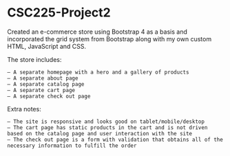 # CSC225-Project2
Created an e-commerce store using Bootstrap 4 as a basis and incorporated the grid system from Bootstrap along with my own custom HTML, JavaScript and CSS.

The store includes:

    – A separate homepage with a hero and a gallery of products
    – A separate about page
    – A separate catalog page
    – A separate cart page
    – A separate check out page
    
Extra notes:

    – The site is responsive and looks good on tablet/mobile/desktop
    – The cart page has static products in the cart and is not driven based on the catalog page and user interaction with the site
    – The check out page is a form with validation that obtains all of the necessary information to fulfill the order
